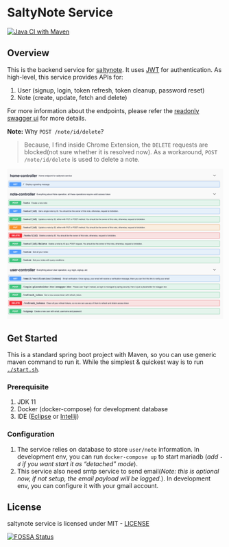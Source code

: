 # SaltyNote Service

[![Java CI with Maven](https://github.com/SaltyNote/saltynote-service/actions/workflows/maven.yml/badge.svg)](https://github.com/SaltyNote/saltynote-service/actions/workflows/maven.yml)

## Overview

This is the backend service for [saltynote](https://saltynote.com). It
uses [JWT](https://auth0.com/docs/tokens/json-web-tokens) for authentication. As high-level, this service provides APIs
for:

1.  User (signup, login, token refresh, token cleanup, password reset)
2.  Note (create, update, fetch and delete)

For more information about the endpoints, please refer the [readonly swagger ui](https://api.saltynote.com/swagger-ui/) for more details.

**Note:** Why `POST /note/id/delete`? 
> Because, I find inside Chrome Extension, the `DELETE` requests are blocked(not sure whether it is resolved now). As a workaround, `POST /note/id/delete` is used to delete a note.

![Swagger UI](./docs/images/swagger-ui.png)

## Get Started

This is a standard spring boot project with Maven, so you can use generic maven command to run it. While the simplest &
quickest way is to run [`./start.sh`](./start.sh).

### Prerequisite

1.  JDK 11
2.  Docker (docker-compose) for development database
3.  IDE ([Eclipse](https://www.eclipse.org/) or [Intellij](https://www.jetbrains.com/idea/))

### Configuration

1.  The service relies on database to store `user/note` information. In development env, you can run `docker-compose up`
   to start mariadb (*add `-d` if you want start it as “detached” mode*).
2.  This service also need smtp service to send email(*Note: this is optional now, if not setup, the email payload will
   be logged.*). In development env, you can configure it with your gmail account. 

## License

saltynote service is licensed under MIT - [LICENSE](./LICENSE)

[![FOSSA Status](https://app.fossa.com/api/projects/git%2Bgithub.com%2FSaltyNote%2Fsaltynote-service.svg?type=large)](https://app.fossa.com/projects/git%2Bgithub.com%2FSaltyNote%2Fsaltynote-service?ref=badge_large)
